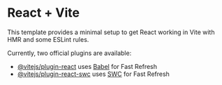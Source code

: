 # React + Vite

This template provides a minimal setup to get React working in Vite with HMR and some ESLint rules.

Currently, two official plugins are available:

- [@vitejs/plugin-react](https://github.com/vitejs/vite-plugin-react/blob/main/packages/plugin-react/README.md) uses [Babel](https://babeljs.io/) for Fast Refresh
- [@vitejs/plugin-react-swc](https://github.com/vitejs/vite-plugin-react-swc) uses [SWC](https://swc.rs/) for Fast Refresh


<!-- 
 "dest1": {
      "name": "Paris",
      "country": "France",
      "description": "Paris, the city of light, is renowned for its art, fashion, and culture. Visitors can enjoy iconic landmarks such as the Eiffel Tower and Louvre Museum. The city’s charming cafes and historic architecture create an unforgettable experience.",
      "profileImg": "https://picsum.photos/id/0/5000/3333",
      "additionalImages": [
        "https://picsum.photos/id/1/5000/3333",
        "https://picsum.photos/id/2/5000/3333"
      ],
      "averageBudget": 2000,
      "adminFlag": true
    }, -->